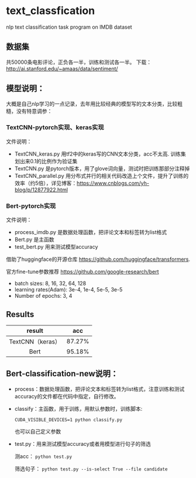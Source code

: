 # text_classfication
nlp text classification task program on IMDB dataset

## 数据集
共50000条电影评论，正负各一半，训练和测试各一半。
下载：http://ai.stanford.edu/~amaas/data/sentiment/

## 模型说明：
大概是自己nlp学习的一点记录，去年用比较经典的模型写的文本分类，比较粗糙，没有特意调参：  

### TextCNN-pytorch实现、keras实现

文件说明：

- TextCNN_keras.py 用tf2中的keras写的CNN文本分类，acc不太高. 训练集划出来0.1的比例作为验证集
- TextCNN.py 是pytorch版本，用了glove词向量，测试时把训练那部分注释掉
- TextCNN_parallel.py 用分布式并行的相关代码改造上个文件，提升了训练的效率（约5倍），详见博客：https://www.cnblogs.com/yh-blog/p/12877922.html

### Bert-pytorch实现

文件说明：

- process_imdb.py 是数据处理函数，把评论文本和标签转为list格式
- Bert.py 是主函数
- test_bert.py 用来测试模型accuracy

借助了huggingface的开源仓库 https://github.com/huggingface/transformers. 

官方fine-tune参数推荐 https://github.com/google-research/bert

- batch sizes: 8, 16, 32, 64, 128
- learning rates(Adam): 3e-4, 1e-4, 5e-5, 3e-5
- Number of epochs: 3, 4

## Results

| result  | acc |       
| :----: | :----: |
| TextCNN（keras）  | 87.27% |
| Bert  | 95.18%| 



## Bert-classification-new说明：
- process：数据处理函数，把评论文本和标签转为list格式，注意训练和测试accuracy的文件都在代码中指定，自行修改。

- classify：主函数，用于训练，用默认参数时，训练脚本:

  `CUDA_VISIBLE_DEVICES=1 python classify.py`

  也可以自己定义参数

- test.py：用来测试模型accuracy或者用模型进行句子的筛选

  测acc：
  `python test.py`

  筛选句子：
  `python test.py --is-select True --file candidate`
